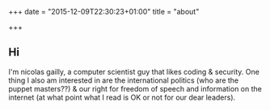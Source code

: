 +++
date = "2015-12-09T22:30:23+01:00"
title = "about"

+++

## Hi

I'm nicolas gailly, a computer scientist guy that likes coding & security.
One thing I also am interested in are the international politics (who are the puppet masters??) 
& our right for freedom of speech and information on the internet (at what point
what I read is OK or not for our dear leaders).
